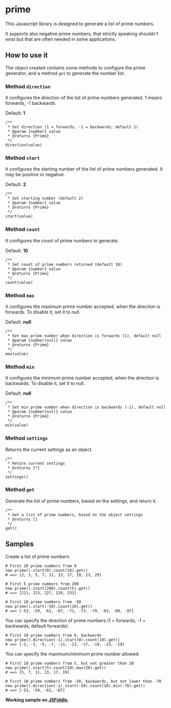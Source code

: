 # prime
This Javascript library is designed to generate a list of prime numbers.

It supports also negative prime numbers, that strictly speaking shouldn't exist but that are often needed in some
applications.

## How to use it

The object created contains some methods to configure the prime generator, and a method `get` to generate the number
list.

### Method `direction`

It configures the direction of the list of prime numbers generated. 1 means forwards, -1 backwards.

Default: **1**

    /**
     * Set direction (1 = forwards, -1 = backwards; default 1)
     * @param {number} value
     * @returns {Prime}
     */
    direction(value)

### Method `start`

It configures the starting number of the list of prime numbers generated. It may be positive or negative.

Default: **2**

    /**
     * Set starting number (default 2)
     * @param {number} value
     * @returns {Prime}
     */
    start(value)

### Method `count`

It configures the count of prime numbers to generate.

Default: **10**

    /**
     * Set count of prime numbers returned (default 10)
     * @param {number} value
     * @returns {Prime}
     */
    count(value)

### Method `max`

It configures the maximum prime number accepted, when the direction is forwards. To disable it, set it to null.

Default: **null**

    /**
     * Set max prime number when direction is forwards (1), default null
     * @param {number|null} value
     * @returns {Prime}
     */
    max(value)

### Method `min`

It configures the minimum prime number accepted, when the direction is backwards. To disable it, set it to null.

Default: **null**

    /**
     * Set min prime number when direction is backwards (-1), default null
     * @param {number|null} value
     * @returns {Prime}
     */
    min(value)

### Method `settings`

Returns the current settings as an object.

    /**
     * Return current settings
     * @returns {*}
     */
    settings()

### Method `get`

Generate the list of prime numbers, based on the settings, and return it.

    /**
     * Get a list of prime numbers, based on the object settings
     * @returns []
     */
    get()

## Samples

Create a list of prime numbers

    # First 10 prime numbers from 0
    new prime().start(0).count(10).get()
    # ==> [2, 3, 5, 7, 11, 13, 17, 19, 23, 29]

    # First 5 prime numbers from 200
    new prime().start(200).count(5).get()
    # ==> [211, 223, 227, 229, 233]

    # First 10 prime numbers from -50
    new prime().start(-50).count(10).get()
    # ==> [-53, -59, -61, -67, -71, -73, -79, -83, -89, -97]

You can specify the direction of prime numbers (1 = forwards, -1 = backwards, default forwards):

    # First 10 prime numbers from 0, backwards
    new prime().direction(-1).start(0).count(10).get()
    # ==> [-2, -3, -5, -7, -11, -13, -17, -19, -23, -29]

You can specify the maximum/minimum prime number allowed:

    # First 10 prime numbers from 5, but not greater than 20
    new prime().start(5).count(10).max(20).get()
    # ==> [5, 7, 11, 13, 17, 19]

    # First 10 prime numbers from -50, backwards, but not lower than -70
    new prime().direction(-1).start(-50).count(10).min(-70).get()
    # ==> [-53, -59, -61, -67]

**Working sample on [JSFiddle](http://jsfiddle.net/albertoarena/2jxcckzk/).**